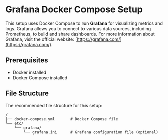 # Grafana Docker Compose Setup

This setup uses Docker Compose to run **Grafana** for visualizing metrics and logs. Grafana allows you to connect to various data sources, including Prometheus, to build and share dashboards. For more information about Grafana, visit the official website: [https://grafana.com/](https://grafana.com/).

## Prerequisites

- Docker installed
- Docker Compose installed

## File Structure

The recommended file structure for this setup:

```plaintext
/
├── docker-compose.yml       # Docker Compose file
└── etc/
    └── grafana/
        └── grafana.ini      # Grafana configuration file (optional)
